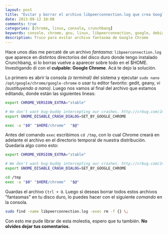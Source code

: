 ```yaml
---
layout: post
title: "Evitar y borrar el archivo libpeerconnection.log que crea Google Chrome"
date: 2013-09-12 10:08
comments: true
categories: [chrome, linux, consola, crunchbang]
keywords: console, chrome, gnu, linux, libpeerconnection, google, debian
description: Truco para evitar archivo fantasma de Google Chrome
---
```

Hace unos días me percaté de un archivo _fantasma:_ `libpeerconnection.log` que aparece en distintos directorios del disco duro donde tengo instalado Crunchbang, si lo borras vuelve a aparecer sobre todo en el $HOME. Investigando di con el **culpable: Google Chrome**. Acá te dejo la solución.
<!--more-->

Lo primero es abrir la consola _(o terminal)_ del sistema y ejecutar `sudo nano /opt/google/chrome/google-chrome` o usar tu editor favorito: gedit, geany, vi _(sustituyendo a nano)_. Luego nos vamos al final del archivo que estamos editando, donde están las siguientes lineas:

``` bash
export CHROME_VERSION_EXTRA="stable"

# We don't want bug-buddy intercepting our crashes. http://crbug.com/24120
export GNOME_DISABLE_CRASH_DIALOG=SET_BY_GOOGLE_CHROME

exec -a "$0" "$HERE/chrome"  "$@"
```

Antes del comando `exec` escribimos `cd /tmp`, con lo cual Chrome creará en adelante el archivo en el directorio temporal de nuestra distribución. Quedaría algo como esto:

``` bash
export CHROME_VERSION_EXTRA="stable"

# We don't want bug-buddy intercepting our crashes. http://crbug.com/24120
export GNOME_DISABLE_CRASH_DIALOG=SET_BY_GOOGLE_CHROME

cd /tmp
exec -a "$0" "$HERE/chrome"  "$@"
```

Guardas el archivo `Ctrl + O`. Luego si deseas borrar todos estos archivos "fantasmas" en tu disco duro, lo puedes hacer con el siguiente _comando_ en la consola.

``` bash
sudo find -name libpeerconnection.log -exec rm -f {} \;
```

Con esto me pude librar de esta molestia, espero que tu también. **No olvides dejar tus comentarios.**
